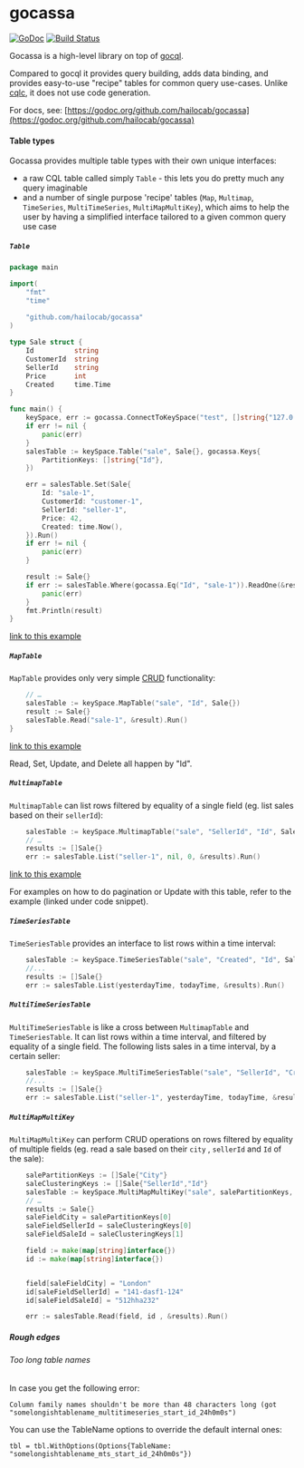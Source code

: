 gocassa
=======

[![GoDoc](https://img.shields.io/badge/godoc-reference-blue.svg "GoDoc")](http://godoc.org/github.com/hailocab/gocassa) 
[![Build Status](https://img.shields.io/travis/hailocab/gocassa/master.svg "Build Status")](https://travis-ci.org/hailocab/gocassa) 

Gocassa is a high-level library on top of [gocql](https://github.com/gocql/gocql).

Compared to gocql it provides query building, adds data binding, and provides easy-to-use "recipe" tables for common query use-cases. Unlike [cqlc](https://github.com/relops/cqlc), it does not use code generation.

For docs, see: [https://godoc.org/github.com/hailocab/gocassa](https://godoc.org/github.com/hailocab/gocassa)

#### Table types

Gocassa provides multiple table types with their own unique interfaces:
- a raw CQL table called simply `Table` - this lets you do pretty much any query imaginable
- and a number of single purpose 'recipe' tables (`Map`, `Multimap`, `TimeSeries`, `MultiTimeSeries`, `MultiMapMultiKey`), which aims to help the user by having a simplified interface tailored to a given common query use case

##### `Table`

```go
package main

import(
    "fmt"
    "time"
    
    "github.com/hailocab/gocassa"
)

type Sale struct {
    Id          string
    CustomerId  string
    SellerId    string
    Price       int
    Created     time.Time
}

func main() {
    keySpace, err := gocassa.ConnectToKeySpace("test", []string{"127.0.0.1"}, "", "")
    if err != nil {
        panic(err)
    }
    salesTable := keySpace.Table("sale", Sale{}, gocassa.Keys{
        PartitionKeys: []string{"Id"},
    })

    err = salesTable.Set(Sale{
        Id: "sale-1",
        CustomerId: "customer-1",
        SellerId: "seller-1",
        Price: 42,
        Created: time.Now(),
    }).Run()
    if err != nil {
        panic(err)
    }

    result := Sale{}
    if err := salesTable.Where(gocassa.Eq("Id", "sale-1")).ReadOne(&result).Run(); err != nil {
        panic(err)
    }
    fmt.Println(result)
}
```
[link to this example](https://github.com/hailocab/gocassa/blob/master/examples/table1/table1.go)

##### `MapTable`

`MapTable` provides only very simple [CRUD](http://en.wikipedia.org/wiki/Create,_read,_update_and_delete) functionality:

```go
    // …
    salesTable := keySpace.MapTable("sale", "Id", Sale{})
    result := Sale{}
    salesTable.Read("sale-1", &result).Run()
}
```
[link to this example](https://github.com/hailocab/gocassa/blob/master/examples/map_table1/map_table1.go)

Read, Set, Update, and Delete all happen by "Id".

##### `MultimapTable`

`MultimapTable` can list rows filtered by equality of a single field (eg. list sales based on their `sellerId`):

```go
    salesTable := keySpace.MultimapTable("sale", "SellerId", "Id", Sale{})
    // …
    results := []Sale{}
    err := salesTable.List("seller-1", nil, 0, &results).Run()
```
[link to this example](https://github.com/hailocab/gocassa/blob/master/examples/multimap_table1/multimap_table1.go)

For examples on how to do pagination or Update with this table, refer to the example (linked under code snippet). 

##### `TimeSeriesTable`

`TimeSeriesTable` provides an interface to list rows within a time interval:

```go
    salesTable := keySpace.TimeSeriesTable("sale", "Created", "Id", Sale{}, 24 * time.Hour)
    //...
    results := []Sale{}
    err := salesTable.List(yesterdayTime, todayTime, &results).Run()
```

##### `MultiTimeSeriesTable`

`MultiTimeSeriesTable` is like a cross between `MultimapTable` and `TimeSeriesTable`. It can list rows within a time interval, and filtered by equality of a single field. The following lists sales in a time interval, by a certain seller:

```go
    salesTable := keySpace.MultiTimeSeriesTable("sale", "SellerId", "Created", "Id", Sale{}, 24 * time.Hour)
    //...
    results := []Sale{}
    err := salesTable.List("seller-1", yesterdayTime, todayTime, &results).Run()
```


##### `MultiMapMultiKey`

`MultiMapMultiKey` can perform CRUD operations on rows filtered by equality of multiple fields (eg. read a sale based on their `city` , `sellerId` and `Id` of the sale):

```go
    salePartitionKeys := []Sale{"City"}
    saleClusteringKeys := []Sale{"SellerId","Id"}
    salesTable := keySpace.MultiMapMultiKey("sale", salePartitionKeys, saleClusteringKeys, Sale{})
    // …
    results := Sale{}
    saleFieldCity = salePartitionKeys[0]
    saleFieldSellerId = saleClusteringKeys[0]
    saleFieldSaleId = saleClusteringKeys[1]

    field := make(map[string]interface{})
    id := make(map[string]interface{})


    field[saleFieldCity] = "London"
    id[saleFieldSellerId] = "141-dasf1-124"
    id[saleFieldSaleId] = "512hha232"

    err := salesTable.Read(field, id , &results).Run()
```

##### Rough edges

###### Too long table names

In case you get the following error: 

```
Column family names shouldn't be more than 48 characters long (got "somelongishtablename_multitimeseries_start_id_24h0m0s")
```

You can use the TableName options to override the default internal ones:

```
tbl = tbl.WithOptions(Options{TableName: "somelongishtablename_mts_start_id_24h0m0s"})
```
